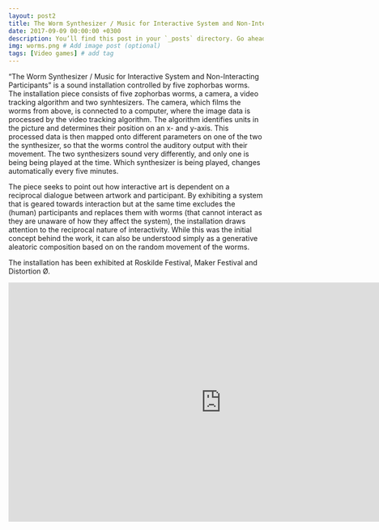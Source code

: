 ```yaml
---
layout: post2
title: The Worm Synthesizer / Music for Interactive System and Non-Interacting Participants
date: 2017-09-09 00:00:00 +0300
description: You’ll find this post in your `_posts` directory. Go ahead and edit it and re-build the site to see your changes. # Add post description (optional)
img: worms.png # Add image post (optional)
tags: [Video games] # add tag
---
```


“The Worm Synthesizer / Music for Interactive System and Non-Interacting Participants” is a sound installation controlled by five zophorbas worms. The installation piece consists of five zophorbas worms, a camera, a video tracking algorithm and two synhtesizers. The camera, which films the worms from above, is connected to a computer, where the image data is processed by the video tracking algorithm. The algorithm identifies units in the picture and determines their position on an x- and y-axis. This processed data is then mapped onto different parameters on one of the two the synthesizer, so that the worms control the auditory output with their movement. The two synthesizers sound very differently, and only one is being being played at the time. Which synthesizer is being played, changes automatically every five minutes.

The piece seeks to point out how interactive art is dependent on a reciprocal dialogue between artwork and participant. By exhibiting a system that is geared towards interaction but at the same time excludes the (human) participants and replaces them with worms (that cannot interact as they are unaware of how they affect the system), the installation draws attention to the reciprocal nature of interactivity. While this was the initial concept behind the work, it can also be understood simply as a generative aleatoric composition based on on the random movement of the worms.

The installation has been exhibited at Roskilde Festival, Maker Festival and Distortion Ø.

<iframe src="https://player.vimeo.com/video/255625696" width="840" height="472.5" frameborder="0" webkitallowfullscreen mozallowfullscreen allowfullscreen></iframe>

